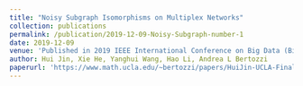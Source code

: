 ```yaml
---
title: "Noisy Subgraph Isomorphisms on Multiplex Networks"
collection: publications
permalink: /publication/2019-12-09-Noisy-Subgraph-number-1
date: 2019-12-09
venue: 'Published in 2019 IEEE International Conference on Big Data (Big Data)'
author: Hui Jin, Xie He, Yanghui Wang, Hao Li, Andrea L Bertozzi
paperurl: 'https://www.math.ucla.edu/~bertozzi/papers/HuiJin-UCLA-Final-BIGDATA2019.pdf'
---
```

<!-- excerpt: 'This paper is about the number 1. The number 2 is left for future work.' -->
<!-- citation: 'Jin, Hui, et al. &quot Noisy Subgraph Isomorphisms on Multiplex Networks. &quot <i>2019 IEEE International Conference on Big Data (Big Data)</i>. IEEE Computer Society, 2019.' -->

<!-- This paper is about the number 1. The number 2 is left for future work. -->

<!-- [Download paper here](https://www.math.ucla.edu/~bertozzi/papers/HuiJin-UCLA-Final-BIGDATA2019.pdf) -->
<!-- https://www.computer.org/csdl/proceedings-article/big-data/2019/09005645/1hJrOpGmfNm -->
<!-- Recommended citation: Your Name, You. (2009). "Paper Title Number 1." <i>Journal 1</i>. 1(1). -->
